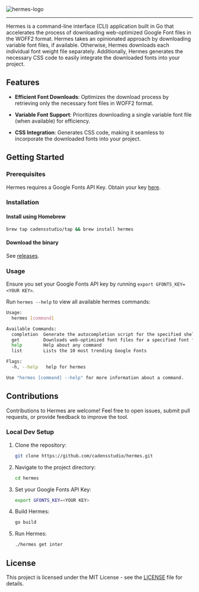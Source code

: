 ![hermes-logo](https://github.com/cadensstudio/hermes/assets/54109914/d1567391-5807-4764-b5a7-fef9ee372f95)

---

Hermes is a command-line interface (CLI) application built in Go that accelerates the process of downloading web-optimized Google Font files in the WOFF2 format. Hermes takes an opinionated approach by downloading variable font files, if available. Otherwise, Hermes downloads each individual font weight file separately. Additionally, Hermes generates the necessary CSS code to easily integrate the downloaded fonts into your project.

## Features

- **Efficient Font Downloads**: Optimizes the download process by retrieving only the necessary font files in WOFF2 format.
  
- **Variable Font Support**: Prioritizes downloading a single variable font file (when available) for efficiency.

- **CSS Integration**: Generates CSS code, making it seamless to incorporate the downloaded fonts into your project.

## Getting Started

### Prerequisites

Hermes requires a Google Fonts API Key. Obtain your key [here](https://console.cloud.google.com/apis/credentials).

### Installation

#### Install using Homebrew

```bash
brew tap cadensstudio/tap && brew install hermes
```

#### Download the binary

See [releases](https://github.com/cadensstudio/hermes/releases).

### Usage

Ensure you set your Google Fonts API key by running `export GFONTS_KEY=<YOUR KEY>`.

Run `hermes --help` to view all available hermes commands:

```bash
Usage:
  hermes [command]

Available Commands:
  completion  Generate the autocompletion script for the specified shell
  get         Downloads web-optimized font files for a specified font family
  help        Help about any command
  list        Lists the 10 most trending Google Fonts

Flags:
  -h, --help   help for hermes

Use "hermes [command] --help" for more information about a command.
```

## Contributions

Contributions to Hermes are welcome! Feel free to open issues, submit pull requests, or provide feedback to improve the tool.

### Local Dev Setup

1. Clone the repository:

    ```bash
    git clone https://github.com/cadensstudio/hermes.git
    ```

2. Navigate to the project directory:

    ```bash
    cd hermes
    ```

3. Set your Google Fonts API Key:

    ```bash
    export GFONTS_KEY=<YOUR KEY>
    ```

4. Build Hermes:

    ```bash
    go build
    ```

5. Run Hermes:

    ```bash
    ./hermes get inter
    ```

## License

This project is licensed under the MIT License - see the [LICENSE](LICENSE) file for details.
